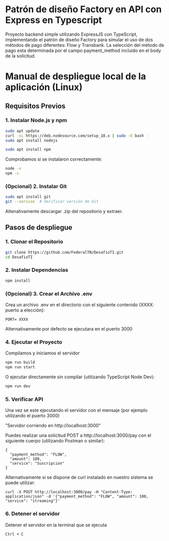 # Patrón de diseño Factory en API con Express en Typescript

Proyecto backend simple utilizando ExpressJS con TypeScript, implementando el patrón de diseño Factory para simular el uso de dos métodos de pago diferentes: Flow y Transbank. La selección del método de pago esta determinada por el campo payment_method incluido en el body de la solicitud.


# Manual de despliegue local de la aplicación (Linux)

## Requisitos Previos

### 1. Instalar Node.js y npm

```bash
sudo apt update
curl -sL https://deb.nodesource.com/setup_18.x | sudo -E bash - 
sudo apt install nodejs
```
```bash
sudo apt install npm
```
Comprobamos si se instalaron correctamente:

```bash
node -v  
npm -v   
```

### (Opcional) 2. Instalar Git  

```bash
sudo apt install git
git --version  # Verificar versión de Git
```

Altenativamente descargar .zip del repositorio y extraer.

## Pasos de despliegue

### 1. Clonar el Repositorio

```bash
git clone https://github.com/FederalTN/DesafioTI.git
cd DesafioTI
```


### 2. Instalar Dependencias

```bash
npm install
```

### (Opcional) 3. Crear el Archivo .env
Crea un archivo .env en el directorio con el siguiente contenido (XXXX: puerto a elecciòn):

```
PORT= XXXX 

```
Alternativamente por defecto se ejecutara en el puerto 3000


### 4. Ejecutar el Proyecto
Compilamos y iniciamos el servidor
```bash
npm run build
npm run start
```

O ejecutar directamente sin compilar (utilizando TypeScript Node Dev):

```bash
npm run dev
```

### 5. Verificar API
Una vez se este ejecutando el servidor con el mensaje (por ejemplo utilizando el puerto 3000)

"Servidor corriendo en http://localhost:3000"

Puedes realizar una solicitud POST a http://localhost:3000/pay con el siguiente cuerpo (utilizando Postman o similar):

```
{
  "payment_method": "FLOW",
  "amount": 100,
  "service": "Suscripcion"
}
```

Alternativamente si se dispone de curl instalado en nuestro sistema se puede utilizar:

```
curl -X POST http://localhost:3000/pay -H "Content-Type: application/json" -d '{"payment_method": "FLOW", "amount": 100, "service": "streaming"}'
```

### 6. Detener el servidor
Detener el servidor en la terminal que se ejecuta
```
Ctrl + C
```


